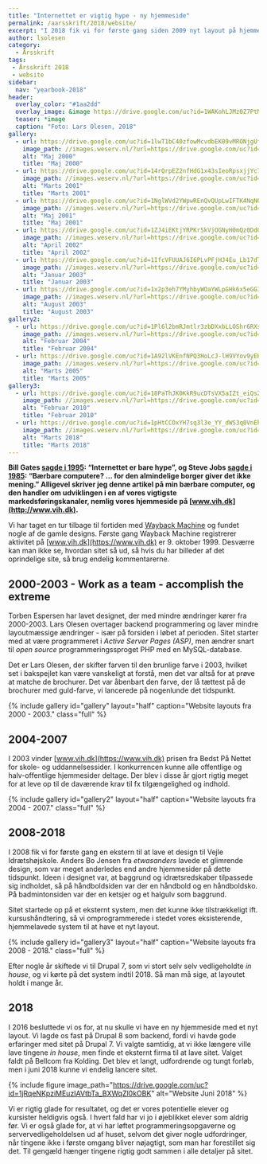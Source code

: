 ```yaml
---
title: "Internettet er vigtig hype - ny hjemmeside"
permalink: /aarsskrift/2018/website/
excerpt: "I 2018 fik vi for første gang siden 2009 nyt layout på hjemmesiden. Vi gennemgår de tidligere designs."
author: lsolesen
category:
  - Årsskrift
tags:
 - Årsskrift 2018
 - website
sidebar:
  nav: "yearbook-2018"
header:
  overlay_color: "#1aa2dd"
  overlay_image: &image https://drive.google.com/uc?id=1WAKohLJMz0Z7PtMrIBPlzEdL_b2lm8Xw
  teaser: *image
  caption: "Foto: Lars Olesen, 2018"
gallery:
  - url: https://drive.google.com/uc?id=1lwT1bC40zfowMcvdbEK09vMRONjgUfO5
    image_path: //images.weserv.nl/?url=https://drive.google.com/uc?id=1lwT1bC40zfowMcvdbEK09vMRONjgUfO5&w=400
    alt: "Maj 2000"
    title: "Maj 2000"
  - url: https://drive.google.com/uc?id=14rQrpEZ2nfHdG1x43sIeoRpsxjjYc7f6
    image_path: //images.weserv.nl/?url=https://drive.google.com/uc?id=14rQrpEZ2nfHdG1x43sIeoRpsxjjYc7f6&w=400
    alt: "Marts 2001"
    title: "Marts 2001"
  - url: https://drive.google.com/uc?id=1NglWVd2YWpwREnQvQUpLwIFTK4NqNOyf
    image_path: //images.weserv.nl/?url=https://drive.google.com/uc?id=1NglWVd2YWpwREnQvQUpLwIFTK4NqNOyf&w=400
    alt: "Maj 2001"
    title: "Maj 2001"
  - url: https://drive.google.com/uc?id=1ZJ4iEKtjYRPKrSkVjOGNyH0mQz0DdQI5
    image_path: //images.weserv.nl/?url=https://drive.google.com/uc?id=1ZJ4iEKtjYRPKrSkVjOGNyH0mQz0DdQI5&w=400
    alt: "April 2002"
    title: "April 2002"
  - url: https://drive.google.com/uc?id=1IfcVFUUAJ6I6PLvPFjHJ4Eu_Lb17dTui
    image_path: //images.weserv.nl/?url=https://drive.google.com/uc?id=1IfcVFUUAJ6I6PLvPFjHJ4Eu_Lb17dTui&w=400
    alt: "Januar 2003"
    title: "Januar 2003"
  - url: https://drive.google.com/uc?id=1x2p3eh7YMyhbyWOaYWLpGHk6x5eGGILE
    image_path: //images.weserv.nl/?url=https://drive.google.com/uc?id=1x2p3eh7YMyhbyWOaYWLpGHk6x5eGGILE&w=400
    alt: "August 2003"
    title: "August 2003"
gallery2:
  - url: https://drive.google.com/uc?id=1Pl6l2bmRJmtlr3zbDXxbLLOShr6RXsH_
    image_path: //images.weserv.nl/?url=https://drive.google.com/uc?id=1Pl6l2bmRJmtlr3zbDXxbLLOShr6RXsH_&w=400
    alt: "Februar 2004"
    title: "Februar 2004"
  - url: https://drive.google.com/uc?id=1A92lVKEnfNPQ3HoLcJ-lH9VYov9yEH2v
    image_path: //images.weserv.nl/?url=https://drive.google.com/uc?id=1A92lVKEnfNPQ3HoLcJ-lH9VYov9yEH2v&w=400
    alt: "Marts 2005"
    title: "Marts 2005"
gallery3:
  - url: https://drive.google.com/uc?id=18PaThJK0KkR9ucDTsVX5aIZt_eiQsZWm
    image_path: //images.weserv.nl/?url=https://drive.google.com/uc?id=18PaThJK0KkR9ucDTsVX5aIZt_eiQsZWm&w=400
    alt: "Februar 2010"
    title: "Februar 2010"
  - url: https://drive.google.com/uc?id=1pHtCCOxYH7sq3l3e_YY_dWS3q0VnEhOK
    image_path: //images.weserv.nl/?url=https://drive.google.com/uc?id=1pHtCCOxYH7sq3l3e_YY_dWS3q0VnEhOK&w=400
    alt: "Marts 2018"
    title: "Marts 2018"
---
```


**Bill Gates [sagde i 1995](https://techtjek.blogs.business.dk/2009/12/28/internettet-er-bare-hype-hvem-sagde-det/): “Internettet er bare hype”, og Steve Jobs [sagde i 1985](https://techtjek.blogs.business.dk/2009/12/28/internettet-er-bare-hype-hvem-sagde-det/): “Bærbare computere? … for den almindelige borger giver det ikke mening.” Alligevel skriver jeg denne artikel på min bærbare computer, og den handler om udviklingen i en af vores vigtigste markedsføringskanaler, nemlig vores hjemmeside på [www.vih.dk](http://www.vih.dk).**

Vi har taget en tur tilbage til fortiden med [Wayback Machine](https://web.archive.org/web/*/http://www.vih.dk) og fundet nogle af de gamle designs. Første gang Wayback Machine registrerer aktivitet på [www.vih.dk](https://www.vih.dk) er 9. oktober 1999. Desværre kan man ikke se, hvordan sitet så ud, så hvis du har billeder af det oprindelige site, så brug endelig kommentarerne.

## 2000-2003 - Work as a team - accomplish the extreme

Torben Espersen har lavet designet, der med mindre ændringer kører fra 2000-2003. Lars Olesen overtager backend programmering og laver mindre layoutmæssige ændringer - især på forsiden i løbet af perioden. Sitet starter med at være programmeret i _Active Server Pages (ASP)_, men ændrer snart til _open source_ programmeringssproget PHP med en MySQL-database.

Det er Lars Olesen, der skifter farven til den brunlige farve i 2003, hvilket set i bakspejlet kan være vanskeligt at forstå, men det var altså for at prøve at matche de brochurer. Det var åbenbart den farve, der lå tættest på de brochurer med guld-farve, vi lancerede på nogenlunde det tidspunkt.

{% include gallery id="gallery" layout="half" caption="Website layouts fra 2000 - 2003." class="full" %}

## 2004-2007

I 2003 vinder [www.vih.dk](https://www.vih.dk) prisen fra Bedst På Nettet for skole- og uddannelsessider. I konkurrencen kunne alle offentlige og halv-offentlige hjemmesider deltage. Der blev i disse år gjort rigtig meget for at leve op til de daværende krav til fx tilgængelighed og indhold.

{% include gallery id="gallery2" layout="half" caption="Website layouts fra 2004 - 2007." class="full" %}

## 2008-2018

I 2008 fik vi for første gang en ekstern til at lave et design til Vejle Idrætshøjskole. Anders Bo Jensen fra _etwasanders_ lavede et glimrende design, som var meget anderledes end andre hjemmesider på dette tidspunkt. Ideen i designet var, at baggrund og idrætsredskaber tilpassede sig indholdet, så på håndboldsiden var der en håndbold og en håndboldsko. På badmintonsiden var der en ketsjer og et halgulv som baggrund. 

Sitet startede op på et eksternt system, men det kunne ikke tilstrækkeligt ift. kursushåndtering, så vi omprogrammerede i stedet vores eksisterende, hjemmelavede system til at have et nyt layout.

{% include gallery id="gallery3" layout="half" caption="Website layouts fra 2008 - 2018." class="full" %}

Efter nogle år skiftede vi til Drupal 7, som vi stort selv selv vedligeholdte _in house_, og vi kørte på det system indtil 2018. Så man må sige, at layoutet holdt i mange år.

## 2018

I 2016 besluttede vi os for, at nu skulle vi have en ny hjemmeside med et nyt layout. Vi lagde os fast på Drupal 8 som backend, fordi vi havde gode erfaringer med sitet på Drupal 7. Vi valgte samtidig, at vi ikke længere ville lave tingene _in house_, men finde et eksternt firma til at lave sitet. Valget faldt på Bellcom fra Kolding. Det blev et langt, udfordrende og tungt forløb, men i juni 2018 kunne vi endelig lancere sitet.

{% include figure image_path="https://drive.google.com/uc?id=1jRqeNKpziMEuzIAVtbTa_BXWqZl0kOBK" alt="Website Juni 2018" %}

Vi er rigtig glade for resultatet, og det er vores potentielle elever og kursister heldigvis også. I hvert fald har vi jo i øjeblikket elever som aldrig før. Vi er også glade for, at vi har løftet programmeringsopgaverne og servervedligeholdelsen ud af huset, selvom det giver nogle udfordringer, når tingene ikke i første omgang bliver nøjagtigt, som man har forestillet sig det. Til gengæld hænger tingene rigtig godt sammen i alle detaljer på sitet.

